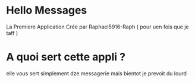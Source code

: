 # Hello Messages
La Premiere Application Crée par Raphael5916-Raph ( pour uen fois que je taff ) 

# A quoi sert cette appli ?
elle vous sert simplement dze messagerie mais bientot je prevoit du lourd

